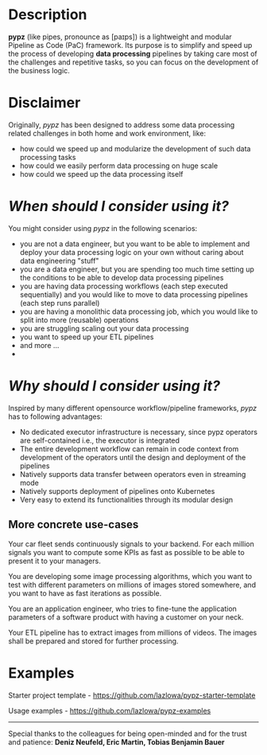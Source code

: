 # Description

**pypz** (like pipes, pronounce as [paɪps]) is a lightweight and modular Pipeline as Code (PaC) framework.
Its purpose is to simplify and speed up the process of developing **data processing** pipelines by taking 
care most of the challenges and repetitive tasks, so you can focus on the development of the business logic.

# Disclaimer

Originally, *pypz* has been designed to address some data processing related challenges in
both home and work environment, like:
- how could we speed up and modularize the development of such data processing tasks
- how could we easily perform data processing on huge scale
- how could we speed up the data processing itself

# *When should I consider using it?*
You might consider using *pypz* in the following scenarios:
- you are not a data engineer, but you want to be able to implement and deploy
your data processing logic on your own without caring about data engineering "stuff"
- you are a data engineer, but you are spending too much time setting up the 
conditions to be able to develop data processing pipelines
- you are having data processing workflows (each step executed sequentially)
and you would like to move to data processing pipelines (each step runs parallel)
- you are having a monolithic data processing job, which you would like
to split into more (reusable) operations
- you are struggling scaling out your data processing
- you want to speed up your ETL pipelines
- and more ...
- 
# *Why should I consider using it?*

Inspired by many different opensource workflow/pipeline frameworks, *pypz* has to
following advantages:
- No dedicated executor infrastructure is necessary, since pypz operators are self-contained
i.e., the executor is integrated
- The entire development workflow can remain in code context from development of the operators
until the design and deployment of the pipelines 
- Natively supports data transfer between operators even in streaming mode
- Natively supports deployment of pipelines onto Kubernetes
- Very easy to extend its functionalities through its modular design

## More concrete use-cases

Your car fleet sends continuously signals to your backend. For each million
signals you want to compute some KPIs as fast as possible to be able to 
present it to your managers.

You are developing some image processing algorithms, which you want to test 
with different parameters on millions of images stored somewhere, and you
want to have as fast iterations as possible.

You are an application engineer, who tries to fine-tune the application
parameters of a software product with having a customer on your neck.

Your ETL pipeline has to extract images from millions of videos. The images
shall be prepared and stored for further processing.

# Examples

Starter project template - https://github.com/lazlowa/pypz-starter-template

Usage examples - https://github.com/lazlowa/pypz-examples

---

Special thanks to the colleagues for being open-minded and for the trust and patience: 
**Deniz Neufeld, Eric Martin, Tobias Benjamin Bauer**
